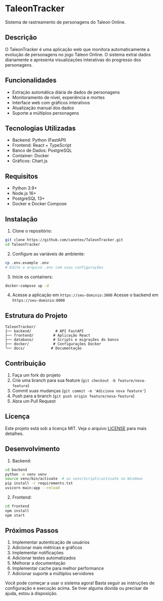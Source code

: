 # TaleonTracker

Sistema de rastreamento de personagens do Taleon Online.

## Descrição

O TaleonTracker é uma aplicação web que monitora automaticamente a evolução de personagens no jogo Taleon Online. O sistema extrai dados diariamente e apresenta visualizações interativas do progresso dos personagens.

## Funcionalidades

- Extração automática diária de dados de personagens
- Monitoramento de nível, experiência e mortes
- Interface web com gráficos interativos
- Atualização manual dos dados
- Suporte a múltiplos personagens

## Tecnologias Utilizadas

- Backend: Python (FastAPI)
- Frontend: React + TypeScript
- Banco de Dados: PostgreSQL
- Container: Docker
- Gráficos: Chart.js

## Requisitos

- Python 3.9+
- Node.js 16+
- PostgreSQL 13+
- Docker e Docker Compose

## Instalação

1. Clone o repositório:
```bash
git clone https://github.com/canetex/TaleonTracker.git
cd TaleonTracker
```

2. Configure as variáveis de ambiente:
```bash
cp .env.example .env
# Edite o arquivo .env com suas configurações
```

3. Inicie os containers:
```bash
docker-compose up -d
```

4. Acesse a aplicação em `https://seu-dominio:3000`
   Acesse o backend em `https://seu-dominio:8000`

## Estrutura do Projeto

```
TaleonTracker/
├── backend/           # API FastAPI
├── frontend/         # Aplicação React
├── database/         # Scripts e migrações do banco
├── docker/           # Configurações Docker
└── docs/            # Documentação
```

## Contribuição

1. Faça um fork do projeto
2. Crie uma branch para sua feature (`git checkout -b feature/nova-feature`)
3. Commit suas mudanças (`git commit -m 'Adiciona nova feature'`)
4. Push para a branch (`git push origin feature/nova-feature`)
5. Abra um Pull Request

## Licença

Este projeto está sob a licença MIT. Veja o arquivo [LICENSE](LICENSE) para mais detalhes. 

## Desenvolvimento

1. Backend:
```bash
cd backend
python -m venv venv
source venv/bin/activate  # ou venv\Scripts\activate no Windows
pip install -r requirements.txt
uvicorn main:app --reload
```

2. Frontend:
```bash
cd frontend
npm install
npm start
```

## Próximos Passos

1. Implementar autenticação de usuários
2. Adicionar mais métricas e gráficos
3. Implementar notificações
4. Adicionar testes automatizados
5. Melhorar a documentação
6. Implementar cache para melhor performance
7. Adicionar suporte a múltiplos servidores

Você pode começar a usar o sistema agora! Basta seguir as instruções de configuração e execução acima. Se tiver alguma dúvida ou precisar de ajuda, estou à disposição. 